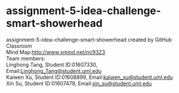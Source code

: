 # assignment-5-idea-challenge-smart-showerhead     
assignment-5-idea-challenge-smart-showerhead created by GitHub Classroom     
Mind Map:http://www.xmind.net/m/93Z3     
Team members:   
Linghong Tang, Student ID:01607330, Email:Linghong_Tang@student.uml.edu    
Kaiwen Xu, Student ID:01608899, Email:kaiwen_xu@student.uml.edu     
Xin Su, Student ID:01607479, Email:xin_su@student.uml.edu       
